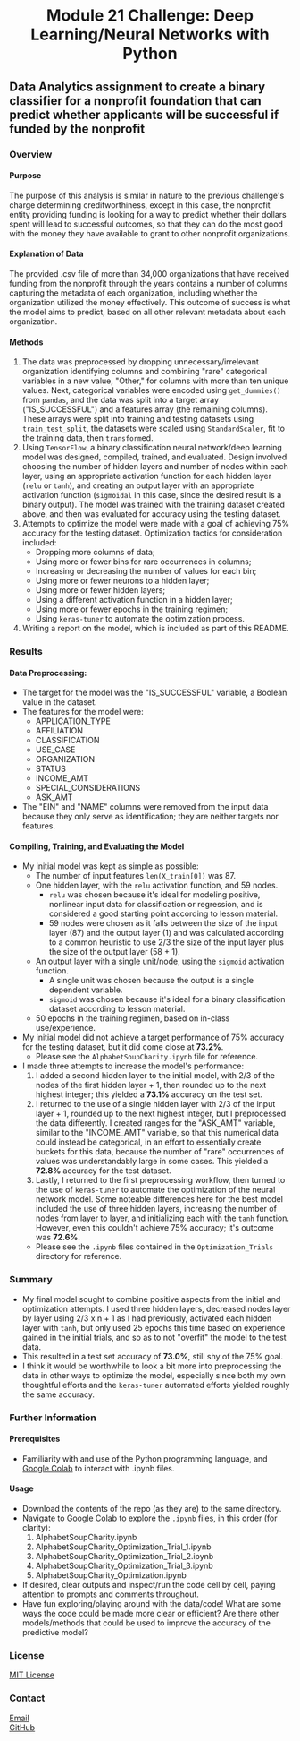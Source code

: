 # <p align="center">Module 21 Challenge: Deep Learning/Neural Networks with Python
## Data Analytics assignment to create a binary classifier for a nonprofit foundation that can predict whether applicants will be successful if funded by the nonprofit
### Overview
#### Purpose
The purpose of this analysis is similar in nature to the previous challenge's charge determining creditworthiness, except in this case, the nonprofit entity providing funding is looking for a way to predict whether their dollars spent will lead to successful outcomes, so that they can do the most good with the money they have available to grant to other nonprofit organizations.
#### Explanation of Data
The provided .csv file of more than 34,000 organizations that have received funding from the nonprofit through the years contains a number of columns capturing the metadata of each organization, including whether the organization utilized the money effectively. This outcome of success is what the model aims to predict, based on all other relevant metadata about each organization.
#### Methods
1. The data was preprocessed by dropping unnecessary/irrelevant organization identifying columns and combining "rare" categorical variables in a new value, "Other," for columns with more than ten unique values. Next, categorical variables were encoded using `get_dummies()` from `pandas`, and the data was split into a target array ("IS_SUCCESSFUL") and a features array (the remaining columns). These arrays were split into training and testing datasets using `train_test_split`, the datasets were scaled using `StandardScaler`, fit to the training data, then `transform`ed.
2. Using `TensorFlow`, a binary classification neural network/deep learning model was designed, compiled, trained, and evaluated. Design involved choosing the number of hidden layers and number of nodes within each layer, using an appropriate activation function for each hidden layer (`relu` or `tanh`), and creating an output layer with an appropriate activation function (`sigmoidal` in this case, since the desired result is a binary output). The model was trained with the training dataset created above, and then was evaluated for accuracy using the testing dataset.
3. Attempts to optimize the model were made with a goal of achieving 75% accuracy for the testing dataset. Optimization tactics for consideration included:
    - Dropping more columns of data;
    - Using more or fewer bins for rare occurrences in columns;
    - Increasing or decreasing the number of values for each bin;
    - Using more or fewer neurons to a hidden layer;
    - Using more or fewer hidden layers;
    - Using a different activation function in a hidden layer;
    - Using more or fewer epochs in the training regimen;
    - Using `keras-tuner` to automate the optimization process.
4. Writing a report on the model, which is included as part of this README.
### Results
#### Data Preprocessing:
- The target for the model was the "IS_SUCCESSFUL" variable, a Boolean value in the dataset.
- The features for the model were:
    - APPLICATION_TYPE
    - AFFILIATION
    - CLASSIFICATION
    - USE_CASE
    - ORGANIZATION
    - STATUS
    - INCOME_AMT
    - SPECIAL_CONSIDERATIONS
    - ASK_AMT
- The "EIN" and "NAME" columns were removed from the input data because they only serve as identification; they are neither targets nor features.
#### Compiling, Training, and Evaluating the Model
- My initial model was kept as simple as possible:
    - The number of input features `len(X_train[0])` was 87.
    - One hidden layer, with the `relu` activation function, and 59 nodes.
        - `relu` was chosen because it's ideal for modeling positive, nonlinear input data for classification or regression, and is considered a good starting point according to lesson material.
        - 59 nodes were chosen as it falls between the size of the input layer (87) and the output layer (1) and was calculated according to a common heuristic to use 2/3 the size of the input layer plus the size of the output layer (58 + 1).
    - An output layer with a single unit/node, using the `sigmoid` activation function.
        - A single unit was chosen because the output is a single dependent variable.
        - `sigmoid` was chosen because it's ideal for a binary classification dataset according to lesson material.
    - 50 epochs in the training regimen, based on in-class use/experience.
- My initial model did not achieve a target performance of 75% accuracy for the testing dataset, but it did come close at **73.2%**.
    - Please see the `AlphabetSoupCharity.ipynb` file for reference.
- I made three attempts to increase the model's performance:
    1. I added a second hidden layer to the initial model, with 2/3 of the nodes of the first hidden layer + 1, then rounded up to the next highest integer; this yielded a **73.1%** accuracy on the test set.
    2. I returned to the use of a single hidden layer with 2/3 of the input layer + 1, rounded up to the next highest integer, but I preprocessed the data differently. I created ranges for the "ASK_AMT" variable, similar to the "INCOME_AMT" variable, so that this numerical data could instead be categorical, in an effort to essentially create buckets for this data, because the number of "rare" occurrences of values was understandably large in some cases. This yielded a **72.8%** accuracy for the test dataset.
    3. Lastly, I returned to the first preprocessing workflow, then turned to the use of `keras-tuner` to automate the optimization of the neural network model. Some noteable differences here for the best model included the use of three hidden layers, increasing the number of nodes from layer to layer, and initializing each with the `tanh` function. However, even this couldn't achieve 75% accuracy; it's outcome was **72.6%**.
    - Please see the `.ipynb` files contained in the `Optimization_Trials` directory for reference.
### Summary
- My final model sought to combine positive aspects from the initial and optimization attempts. I used three hidden layers, decreased nodes layer by layer using 2/3 x n + 1 as I had previously, activated each hidden layer with `tanh`, but only used 25 epochs this time based on experience gained in the initial trials, and so as to not "overfit" the model to the test data.
- This resulted in a test set accuracy of **73.0%**, still shy of the 75% goal.
- I think it would be worthwhile to look a bit more into preprocessing the data in other ways to optimize the model, especially since both my own thoughtful efforts and the `keras-tuner` automated efforts yielded roughly the same accuracy.
### Further Information
#### Prerequisites
- Familiarity with and use of the Python programming language, and [Google Colab](colab.research.google.com) to interact with .ipynb files.
#### Usage
- Download the contents of the repo (as they are) to the same directory.
- Navigate to [Google Colab](colab.research.google.com) to explore the `.ipynb` files, in this order (for clarity):
    1. AlphabetSoupCharity.ipynb
    2. AlphabetSoupCharity_Optimization_Trial_1.ipynb
    3. AlphabetSoupCharity_Optimization_Trial_2.ipynb
    4. AlphabetSoupCharity_Optimization_Trial_3.ipynb
    5. AlphabetSoupCharity_Optimization.ipynb
- If desired, clear outputs and inspect/run the code cell by cell, paying attention to prompts and comments throughout.
- Have fun exploring/playing around with the data/code! What are some ways the code could be made more clear or efficient? Are there other models/methods that could be used to improve the accuracy of the predictive model?
### License
[MIT License](https://opensource.org/licenses/MIT)
### Contact
[Email](mailto:cengelhart@gmail.com)\
[GitHub](https://github.com/cengelhart0120)
